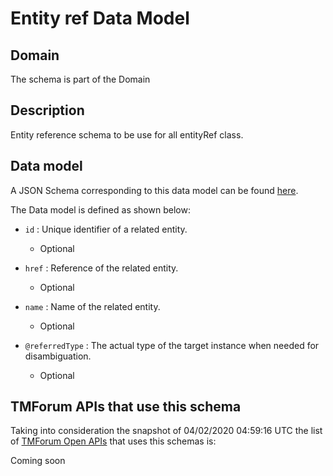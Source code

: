 # Entity ref Data Model

## Domain

The  schema is part of the  Domain

## Description

Entity reference schema to be use for all entityRef class.

## Data model

A JSON Schema corresponding to this data model can be found
[here](https://github.com/tmforum-rand/schemas/blob/candidates/Common/EntityRef.schema.json).

The Data model is defined as shown below:

- `id` : Unique identifier of a related entity.

  - Optional


- `href` : Reference of the related entity.

  - Optional


- `name` : Name of the related entity.

  - Optional


- `@referredType` : The actual type of the target instance when needed for disambiguation.

  - Optional






## TMForum APIs that use this schema

Taking into consideration the snapshot of 04/02/2020 04:59:16 UTC the list of [TMForum Open APIs](https://www.tmforum.org/open-apis/) that uses this schemas is:

Coming soon